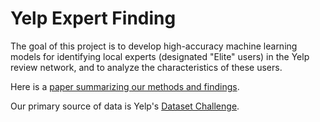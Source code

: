 # Yelp Expert Finding

The goal of this project is to develop high-accuracy machine learning models for identifying local experts (designated "Elite" users) in the Yelp review network, and to analyze the characteristics of these users.

Here is a [paper summarizing our methods and findings](https://goo.gl/QPeILJ).

Our primary source of data is Yelp's [Dataset Challenge](http://www.yelp.com/dataset_challenge/).